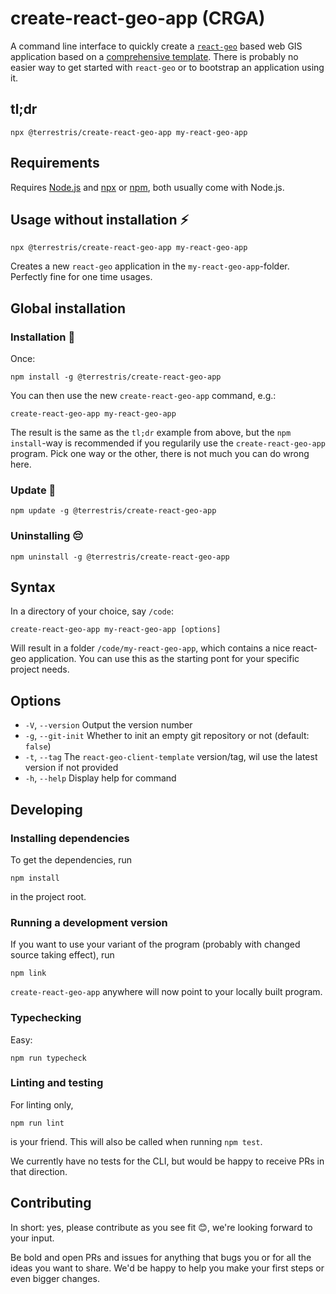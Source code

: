 # create-react-geo-app (CRGA)

A command line interface to quickly create a [`react-geo`](https://github.com/terrestris/react-geo)
based web GIS application based on a [comprehensive template](https://github.com/terrestris/react-geo-client-template).
There is probably no easier way to get started with `react-geo` or to bootstrap an
application using it.

## tl;dr

```
npx @terrestris/create-react-geo-app my-react-geo-app
```

## Requirements

Requires [Node.js](https://nodejs.org/) and [npx](https://www.npmjs.com/package/npx)
or [npm](https://www.npmjs.com/), both usually come with Node.js.

## Usage without installation ⚡

```
npx @terrestris/create-react-geo-app my-react-geo-app
```

Creates a new `react-geo` application in the `my-react-geo-app`-folder. Perfectly fine
for one time usages.

## Global installation

### Installation 💾

Once:

```
npm install -g @terrestris/create-react-geo-app
```

You can then use the new `create-react-geo-app` command, e.g.:

```
create-react-geo-app my-react-geo-app
```

The result is the same as the `tl;dr` example from above, but the `npm install`-way is
recommended if you regularily use the `create-react-geo-app` program. Pick one way or
the other, there is not much you can do wrong here.


### Update 🚀

```
npm update -g @terrestris/create-react-geo-app
```

### Uninstalling 😔

```
npm uninstall -g @terrestris/create-react-geo-app
```

## Syntax

In a directory of your choice, say `/code`:

```
create-react-geo-app my-react-geo-app [options]
```

Will result in a folder `/code/my-react-geo-app`, which contains a nice react-geo
application. You can use this as the starting pont for your specific project needs.


## Options

* `-V`, `--version` Output the version number
* `-g`, `--git-init` Whether to init an empty git repository or not (default: `false`)
* `-t`, `--tag` The `react-geo-client-template` version/tag, wil use the latest version if
not provided
* `-h`, `--help` Display help for command


## Developing


### Installing dependencies

To get the dependencies, run

```
npm install
```

in the project root.

### Running a development version

If you want to use your variant of the program (probably with changed source taking
effect), run

```
npm link
```

`create-react-geo-app` anywhere will now point to your locally built program.

### Typechecking

Easy:

```
npm run typecheck
```

### Linting and testing

For linting only,

```
npm run lint
```

is your friend. This will also be called when running `npm test`.

We currently have no tests for the CLI, but would be happy to receive PRs in that
direction.

## Contributing

In short: yes, please contribute as you see fit 😊, we're looking forward to your input.

Be bold and open PRs and issues for anything that bugs you or for all the ideas you want
to share. We'd be happy to help you make your first steps or even bigger changes.
